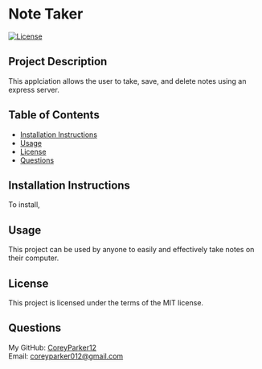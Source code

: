 # Note Taker  

  [![License](https://img.shields.io/badge/License-MIT-blue.svg)](https://opensource.org/licenses/MIT)

## Project Description

  This applciation allows the user to take, save, and delete notes using an express server.

## Table of Contents

  * [Installation Instructions](#installation)
  * [Usage](#usage)
  * [License](#license)
  * [Questions](#questions)

## Installation Instructions

  To install, 

## Usage

  This project can be used by anyone to easily and effectively take notes on their computer.

## License

  This project is licensed under the terms of the MIT license.  

## Questions

My GitHub: [CoreyParker12](https://github.com/CoreyParker12)  
Email: coreyparker012@gmail.com

